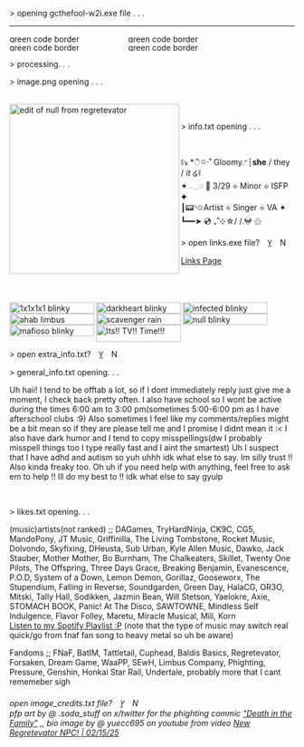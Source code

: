 <p align="left" >> opening gcthefool-w2i.exe file . . . </p>
<hr>
<img width="210" height="15" alt="green code border" src="https://github.com/user-attachments/assets/a019348a-f913-437f-bf59-998d40b85050" /><img width="210" height="15" alt="green code border" src="https://github.com/user-attachments/assets/a019348a-f913-437f-bf59-998d40b85050" /><img width="210" height="15" alt="green code border" src="https://github.com/user-attachments/assets/a019348a-f913-437f-bf59-998d40b85050" /><img width="210" height="15" alt="green code border" src="https://github.com/user-attachments/assets/a019348a-f913-437f-bf59-998d40b85050" /> <br>
<p align="left" >> processing. . .</p>
<p align="left" >> image.png opening . . . </p>
<br>
<img align="left" width="300" height="300" alt="edit of null from regretevator" src="https://github.com/user-attachments/assets/0675d4c3-caa8-42ae-82ed-09fe51fa6722" />
<br>
<p align="left" >> info.txt opening . . . </p>
<br>
<p align="left" <br> ꒰ঌ‪ *ੈ✩‧˚ Gloomy.ᐟ┆<b>she</b> / they / <i>it</i> ໒꒱ <br>
✦𓂃𓈒𓏸︎︎︎︎ 💙 3/29 ⟡ Minor ⟡ ISFP ✦ <br>
┃📟◝✩Artist ⟡ Singer ⟡ VA ✦ <br>
┗━━➤ 💿 ₊˚⊹☆/ /.𖤍 ⚝ <p/>
<p align="left" >> open links.exe file?  Y̲  N </p>
<p align="left"> <a href="https://guns.lol/.gcthefool">Links Page</a> </p>
<br>
<br>
<br>
<image align="left" width="150" height="20" alt="1x1x1x1 blinky" src="https://github.com/user-attachments/assets/00ab0570-c0de-4e82-b96e-78299985af89" /> <image align="left" width="150" height="20" alt="darkheart blinky" src="https://github.com/user-attachments/assets/defc2953-4e2a-40b3-aa38-55d21d5318eb" /><image align="left" width="150" height="20" alt="infected blinky" src="https://github.com/user-attachments/assets/045bb75a-d324-46e7-8926-afe65972f3f6" /><image align="left" width="150" height="20" alt="ahab limbus company blinky" src="https://github.com/user-attachments/assets/84a4be84-7a9b-46b2-9975-f2d36013592f" /> <image align="left" width="150" height="20" alt="scavenger rain world blinky" src="https://github.com/user-attachments/assets/04b50e3b-c84a-42a9-97c5-01463835fbaf" /> <image align="left" width="150" height="20" alt="null blinky" src="https://github.com/user-attachments/assets/03448e21-2120-47aa-9bf1-ae61f3682a10" /> <image align="left" width="150" height="20" alt="mafioso blinky" src="https://github.com/user-attachments/assets/aee0f027-d7c0-44cf-8471-3a478ea642e1" />
<br>
<br>
<image align="left" width="150" height="30" alt="Its!! TV!! Time!!!" src="https://github.com/user-attachments/assets/2b9796b0-8a86-413a-bfe3-f03241a5fdf4" />
<br>
<br>
<p align="left"  >> open extra_info.txt?  Y̲  N </p>
<p align="left" >> general_info.txt opening. . . </p>
<p align="left">  Uh haii! I tend to be offtab a lot, so if I dont immediately reply just give me a moment, I check back pretty often. I also have school so I wont be active during the times 6:00 am to 3:00 pm(sometimes 5:00-6:00 pm as I have afterschool clubs :9) Also sometimes I feel like my comments/replies might be a bit mean so if they are please tell me and I promise I didnt mean it :< I also have dark humor and I tend to copy misspellings(dw I probably misspell things too I type really fast and I aint the smartest) Uh I suspect that I have adhd and autism so yuh uhhh idk what else to say. Im silly trust !! Also kinda freaky too. Oh uh if you need help with anything, feel free to ask em to help !! Ill do my best to !! idk what else to say gyulp</p>
<br>
<p align="left" >> likes.txt opening. . . </p>
<p align="left"> (music)artists(not ranked) ;; DAGames, TryHardNinja, CK9C, CG5, MandoPony, JT Music, Griffinilla, The Living Tombstone, Rocket Music, Dolvondo, Skyfixing, DHeusta, Sub Urban, Kyle Allen Music, Dawko, Jack Stauber, Mother Mother, Bo Burnham, The Chalkeaters, Skillet, Twenty One Pilots, The Offspring, Three Days Grace, Breaking Benjamin, Evanescence, P.O.D, System of a Down, Lemon Demon, Gorillaz, Gooseworx, The Stupendium, Falling in Reverse, Soundgarden, Green Day, HalaCG, OR3O, Mitski, Tally Hall, Sodikken, Jazmin Bean, Will Stetson, Yaelokre, Axie, STOMACH BOOK, Panic! At The Disco, SAWTOWNE, Mindless Self Indulgence, Flavor Folley, Maretu, Miracle Musical, Mili, Korn
<br> <a href="https://open.spotify.com/playlist/3yzz4GFbC6S05Pm4HFkGJ6?si=YplDlGXFRBWhAl-_PIHrkA&pi=qFYZwYQXSneZi">Listen to my Spotify Playlist :P</a> (note that the type of music may switch real quick/go from fnaf fan song to heavy metal so uh be aware)</p>
<p align="left"> Fandoms ;; FNaF, BatIM, Tattletail, Cuphead, Baldis Basics, Regretevator, Forsaken, Dream Game, WaaPP, SEwH, Limbus Company, Phighting, Pressure, Genshin, Honkai Star Rail, Undertale, probably more that I cant rememeber sigh
<br>
<h6 align="left" >open image_credits.txt file?  Y̲  N
<br> pfp art by @ .soda_stuff on x/twitter for the phighting commic <a href="https://boggio.net/reader/ditf">"Death in the Family"</a> ,, bio image by @ yuecc695 on youtube from video <a href="https://youtu.be/XRf599HkcKQ?si=oVCufzXQIE6CPfM-">New Regretevator NPC! | 02/15/25</a></h6>
